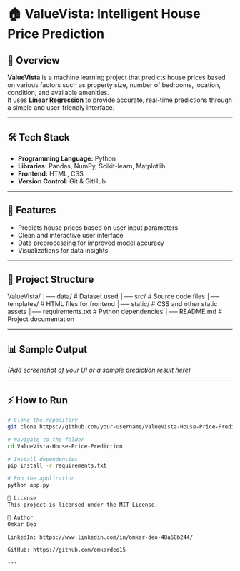# 🏠 ValueVista: Intelligent House Price Prediction

## 📌 Overview
**ValueVista** is a machine learning project that predicts house prices based on various factors such as property size, number of bedrooms, location, condition, and available amenities.  
It uses **Linear Regression** to provide accurate, real-time predictions through a simple and user-friendly interface.

---

## 🛠 Tech Stack
- **Programming Language:** Python  
- **Libraries:** Pandas, NumPy, Scikit-learn, Matplotlib  
- **Frontend:** HTML, CSS  
- **Version Control:** Git & GitHub  

---

## 🚀 Features
- Predicts house prices based on user input parameters  
- Clean and interactive user interface  
- Data preprocessing for improved model accuracy  
- Visualizations for data insights  

---

## 📂 Project Structure
ValueVista/
│── data/ # Dataset used
│── src/ # Source code files
│── templates/ # HTML files for frontend
│── static/ # CSS and other static assets
│── requirements.txt # Python dependencies
│── README.md # Project documentation

---

## 📊 Sample Output
*(Add screenshot of your UI or a sample prediction result here)*  

---

## ⚡ How to Run
```bash
# Clone the repository
git clone https://github.com/your-username/ValueVista-House-Price-Prediction.git

# Navigate to the folder
cd ValueVista-House-Price-Prediction

# Install dependencies
pip install -r requirements.txt

# Run the application
python app.py

📜 License
This project is licensed under the MIT License.

👤 Author
Omkar Deo

LinkedIn: https://www.linkedin.com/in/omkar-deo-48a68b244/

GitHub: https://github.com/omkardeo15

---
